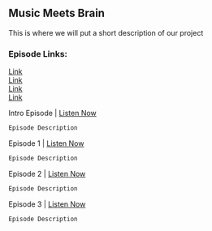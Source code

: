 ## Music Meets Brain

This is where we will put a short description of our project

### Episode Links:

[Link](./introepisode.mp3)\
[Link](./episode1.mp3)\
[Link](./episode2.mp3)\
[Link](./episode3.mp3)

Intro Episode | [Listen Now](./introepisode.mp3)
```markdown
Episode Description
```

Episode 1 | [Listen Now](./episode1.mp3)
```markdown
Episode Description
```

Episode 2 | [Listen Now](./episode2.mp3)
```markdown
Episode Description
```

Episode 3 | [Listen Now](./episode3.mp3)
```markdown
Episode Description
```

